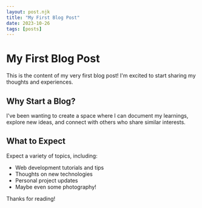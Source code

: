 ```yaml
---
layout: post.njk
title: "My First Blog Post"
date: 2023-10-26
tags: [posts]
---
```


# My First Blog Post

This is the content of my very first blog post! I'm excited to start sharing my thoughts and experiences.

## Why Start a Blog?

I've been wanting to create a space where I can document my learnings, explore new ideas, and connect with others who share similar interests.

## What to Expect

Expect a variety of topics, including:

*   Web development tutorials and tips
*   Thoughts on new technologies
*   Personal project updates
*   Maybe even some photography!

Thanks for reading!
